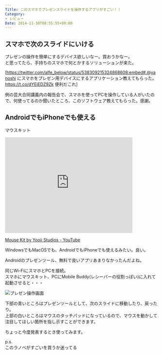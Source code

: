 ```yaml
---
Title: このスマホでプレゼンスライドを操作するアプリがすごい！！
Category:
- レビュー
Date: 2014-11-30T08:55:55+09:00
---
```


## スマホで次のスライドにいける

プレゼンの操作を簡単にするデバイス欲しいなー。買おうかなー。  
と思ってたら、手持ちのスマホで何とかするソリューションが来た。


[https://twitter.com/alfe_below/status/538309215324868608:embed#.@yanoshi にスマホをプレゼン用デバイスにするアプリケーション教えてもらった。https://t.co/dYEiEDZ9Zk 便利だこれ]



例の芸大合同講義内の報告会で、スマホを使ってPCを操作している人がいたので、何使ってるのか聞いたところ、このソフトウェア教えてもらった。感謝。


## AndroidでもiPhoneでも使える

マウスキット 

<iframe width="420" height="315" src="https://www.youtube.com/embed/c-8hMP8-uLE" frameborder="0" allow="accelerometer; autoplay; clipboard-write; encrypted-media; gyroscope; picture-in-picture" allowfullscreen></iframe>

[Mouse Kit by Yooii Studios - YouTube](https://www.youtube.com/watch?v=c-8hMP8-uLE)



WindowsでもMacOSでも、AndroidでもiPhoneでも使えるみたい。良い。

Androidのプレゼンツール、無料で良いアプリあまりなかったんだよね。

同じWi-FiにスマホとPCを接続。  
スマホにマウスキット、PCにMobile Buddy(レシーバーの役割っぽい)に入れて起動させると・・・

![プレゼン操作画面](https://cdn-ak.f.st-hatena.com/images/fotolife/a/alfe1025/20141130/20141130085217.png)

下部の青いところはプレゼンツールとして、次のスライドに移動したり、戻ったり。  
上部の白いところはマウスのタッチパッドになっているので、マウスを動かして注目してほしい箇所を指し示すことができます。

ちょっと今度発表するとき使ってみます。

p.s.  
このラノベがすごいを買うか迷ってる

